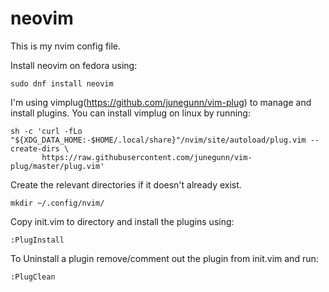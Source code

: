 # neovim
This is my nvim config file.

Install neovim on fedora using:

```
sudo dnf install neovim
```

I'm using vimplug(<a href='https://github.com/junegunn/vim-plug'>https://github.com/junegunn/vim-plug</a>) to manage and install plugins. You can install vimplug on linux by running:

```
sh -c 'curl -fLo "${XDG_DATA_HOME:-$HOME/.local/share}"/nvim/site/autoload/plug.vim --create-dirs \
       https://raw.githubusercontent.com/junegunn/vim-plug/master/plug.vim'
```

Create the relevant directories if it doesn't already exist.
```
mkdir ~/.config/nvim/
```

Copy init.vim to directory and install the plugins using:
```
:PlugInstall
```

To Uninstall a plugin remove/comment out the plugin from init.vim and run:
```
:PlugClean
```
